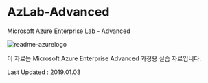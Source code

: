 # AzLab-Advanced
Microsoft Azure Enterprise Lab - Advanced

![readme-azurelogo](https://user-images.githubusercontent.com/46337910/50626681-f7d30180-0f72-11e9-99db-6f2b402cc897.jpg)

이 자료는 Microsoft Azure Enterprise Advanced 과정용 실습 자료입니다.

Last Updated : 2019.01.03
